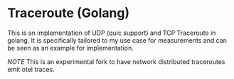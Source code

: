 # Traceroute (Golang)

This is an implementation of UDP (quic support) and TCP Traceroute in golang. 
It is specifically tailored to my use case for measurements and can be seen as an example for implementation.

*NOTE* This is an experimental fork to have network distributed traceroutes emit otel traces.